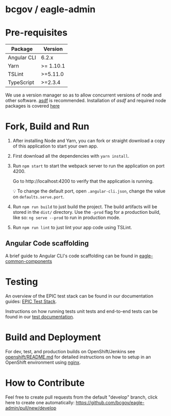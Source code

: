 # bcgov / eagle-admin

# Pre-requisites

| Package | Version |
| ------- | ------- |
| Angular CLI | 6.2.x |
| Yarn | >= 1.10.1 |
| TSLint | >=5.11.0 |
| TypeScript | >=2.3.4 |


We use a version manager so as to allow concurrent versions of node and other software.  [asdf](https://github.com/asdf-vm/asdf) is recommended.  Installation of *asdf* and required node packages is covered [here](https://github.com/bcgov/eagle-common-components/dev_guides/.md)

# Fork, Build and Run

1. After installing Node and Yarn, you can fork or straight download a copy of this application to start your own app.
1. First download all the dependencies with `yarn install`.
1. Run `npm start` to start the webpack server to run the application on port 4200.

    Go to http://localhost:4200 to verify that the application is running.

    :bulb: To change the default port, open `.angular-cli.json`, change the value on `defaults.serve.port`.
    
1. Run `npm run build` to just build the project. The build artifacts will be stored in the `dist/` directory. Use the `-prod` flag for a production build, like so: `ng serve --prod` to run in production mode.
1. Run `npm run lint` to just lint your app code using TSLint.

## Angular Code scaffolding

A brief guide to Angular CLI's code scaffolding can be found in [eagle-common-components](https://github.com/bcgov/eagle-common-components/blob/master/dev_guides/angular_scaffolding.md)

# Testing

An overview of the EPIC test stack can be found in our documentation guides: [EPIC Test Stack](https://github.com/bcgov/eagle-common-components/blob/master/dev_guides/testing_components.md).

Instructions on how running tests unit tests and end-to-end tests can be found in our [test documentation](https://github.com/bcgov/eagle-common-components/blob/master/dev_guides/angular_scaffolding.md#running-tests).

# Build and Deployment

For dev, test, and production builds on OpenShift/Jenkins see [openshift/README.md](https://github.com/bcgov/eagle-admin/blob/master/openshift/README.md) for detailed instructions on how to setup in an OpenShift environment using [nginx](https://www.nginx.com/).

# How to Contribute

Feel free to create pull requests from the default "develop" branch, click here to create one automatically: <https://github.com/bcgov/eagle-admin/pull/new/develop>

